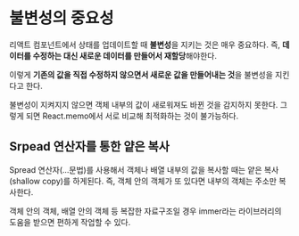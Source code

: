 # 불변성의 중요성

리액트 컴포넌트에서 상태를 업데이트할 때 **불변성**을 지키는 것은 매우 중요하다. 즉, **데이터를 수정하는 대신 새로운 데이터를 만들어서 재할당**해야한다.

이렇게 **기존의 값을 직접 수정하지 않으면서 새로운 값을 만들어내는 것**을 불변성을 지킨다고 한다.

불변성이 지켜지지 않으면 객체 내부의 값이 새로워져도 바뀐 것을 감지하지 못한다. 그렇게 되면 React.memo에서 서로 비교해 최적화하는 것이 불가능하다.

## Srpead 연산자를 통한 얕은 복사

Spread 연산자(...문법)를 사용해서 객체나 배열 내부의 값을 복사할 때는 얕은 복사(shallow copy)를 하게된다. 즉, 객체 안의 객체가 또 있다면 내부의 객체는 주소만 복사한다.

객체 안의 객체, 배열 안의 객체 등 복잡한 자료구조일 경우 immer라는 라이브러리의 도움을 받으면 편하게 작업할 수 있다.

